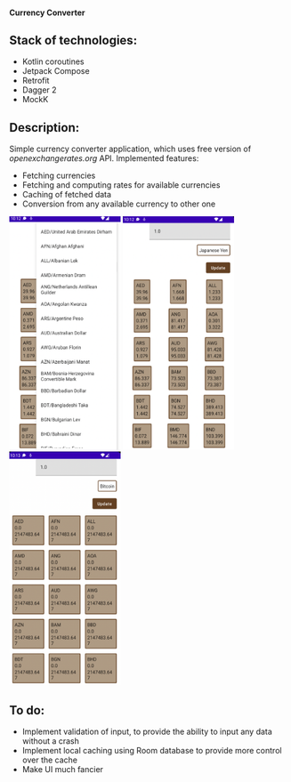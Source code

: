 #### Currency Converter

## Stack of technologies:
- Kotlin coroutines
- Jetpack Compose
- Retrofit
- Dagger 2
- MockK

## Description:
Simple currency converter application, which uses free version of *openexchangerates.org* API.
Implemented features:
- Fetching currencies
- Fetching and computing rates for available currencies
- Caching of fetched data
- Conversion from any available currency to other one

<img src="screenshot_1.png" alt="Example of app working" width="200" height="420" />
<img src="screenshot_2.png" alt="Example of app working" width="200" height="420" />
<img src="screenshot_3.png" alt="Example of app working" width="200" height="420" />

## To do:
- Implement validation of input, to provide the ability to input any data without a crash
- Implement local caching using Room database to provide more control over the cache
- Make UI much fancier 